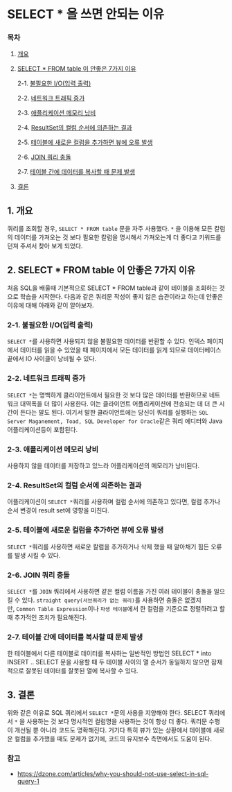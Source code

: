 # SELECT * 을 쓰면 안되는 이유

### 목차

1. [개요](#1-개요)
2. [SELECT * FROM table 이 안좋은 7가지 이유](#2-select--from-table-이-안좋은-7가지-이유)
    
    2-1. [불필요한 I/O(입력 출력)](#2-1-불필요한-io입력-출력)
    
    2-2. [네트워크 트래픽 증가](#2-2-네트워크-트래픽-증가)
    
    2-3. [애플리케이션 메모리 낭비](#2-3-애플리케이션-메모리-낭비)
    
    2-4. [ResultSet의 컬럼 순서에 의존하는 결과](#2-4-resultset의-컬럼-순서에-의존하는-결과)
    
    2-5. [테이블에 새로운 컬럼을 추가하면 뷰에 오류 발생](#2-5-테이블에-새로운-컬럼을-추가하면-뷰에-오류-발생)
    
    2-6. [JOIN 쿼리 충돌](#2-6-join-쿼리-충돌)
    
    2-7. [테이블 간에 데이터를 복사할 때 문제 발생](#2-7-테이블-간에-데이터를-복사할-때-문제-발생)
    
3. [결론](#3-결론)

## 1. 개요

쿼리를 조회할 경우, `SELECT * FROM table` 문을 자주 사용했다. `*` 을 이용해 모든 칼럼의 데이터를 가져오는 것 보다 필요한 칼럼을 명시해서 가져오는게 더 좋다고 키워드를 던져 주셔서 찾아 보게 되었다.

## 2. SELECT * FROM table 이 안좋은 7가지 이유

처음 SQL을 배울때 기본적으로 SELECT * FROM table과 같이 테이블을 조회하는 것으로 학습을 시작한다. 다음과 같은 쿼리문 작성이 좋지 않은 습관이라고 하는데 안좋은 이유에 대해 아래와 같이 알아보자. 

### 2-1. 불필요한 I/O(입력 출력)

`SELECT *`를 사용하면 사용되지 않을 불필요한 데이터를 반환할 수 있다. 인덱스 페이지에서 데이터를 읽을 수 있었을 때 페이지에서 모든 데이터를 읽게 되므로 데이터베이스 끝에서 IO 사이클이 낭비될 수 있다.

### 2-2. 네트워크 트래픽 증가

`SELECT *`는 명백하게 클라이언트에서 필요한 것 보다 많은 데이터를 반환하므로 네트워크 대역폭을 더 많이 사용한다. 이는 클라이언트 어플리케이션에 전송되는 데 더 큰 시간이 든다는 말도 된다. 여기서 말한 클라이언트에는 당신이 쿼리를 실행하는 `SQL Server Maganement, Toad, SQL Developer for Oracle`같은 쿼리 에디터와 Java 어플리케이션등이 포함된다.

### 2-3. 애플리케이션 메모리 낭비

사용하지 않을 데이터를 저장하고 있느라 어플리케이션의 메모리가 낭비된다.

### 2-4. ResultSet의 컬럼 순서에 의존하는 결과

어플리케이션이 `SELECT *`쿼리를 사용하며 컬럼 순서에 의존하고 있다면, 컬럼 추가나 순서 변경이 result set에 영향을 미친다.

### 2-5. 테이블에 새로운 컬럼을 추가하면 뷰에 오류 발생

`SELECT *`쿼리를 사용하면 새로운 칼럼을 추가하거나 삭제 했을 때 알아채기 힘든 오류를 발생 시킬 수 있다.

### 2-6. JOIN 쿼리 충돌

`SELECT *`를 `JOIN` 쿼리에서 사용하면 같은 컬럼 이름을 가진 여러 테이블이 충돌을 일으킬 수 있다. `straight query(서브쿼리가 없는 쿼리)`를 사용하면 충돌은 없겠지만, `Common Table Expression`이나 `파생 테이블`에서 한 컬럼을 기준으로 정렬하려고 할때 추가적인 조치가 필요해진다.

### 2-7. 테이블 간에 데이터를 복사할 때 문제 발생

한 테이블에서 다른 테이블로 데이터를 복사하는 일반적인 방법인 SELECT * into INSERT .. SELECT 문을 사용할 때 두 테이블 사이의 열 순서가 동일하지 않으면 잠재적으로 잘못된 데이터를 잘못된 열에 복사할 수 있다.

## 3. 결론

위와 같은 이유로 SQL 쿼리에서 `SELECT *`문의 사용을 지양해야 한다. SELECT 쿼리에서 `*` 을 사용하는 것 보다 명시적인 컬럼명을 사용하는 것이 항상 더 좋다. 쿼리문 수행이 개선될 뿐 아니라 코드도 명확해진다. 거기다 특히 뷰가 있는 상황에서 테이블에 새로운 컬럼을 추가했을 때도 문제가 없기에, 코드의 유지보수 측면에서도 도움이 된다.

### 참고

- https://dzone.com/articles/why-you-should-not-use-select-in-sql-query-1